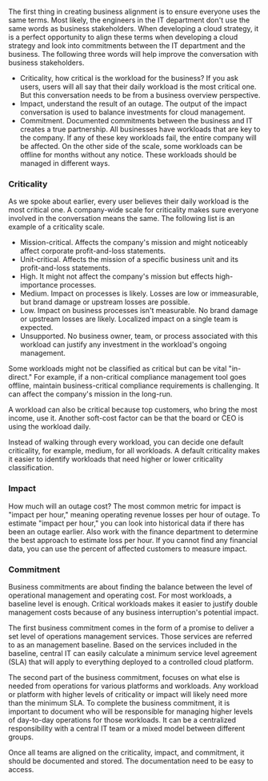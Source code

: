 The first thing in creating business alignment is to ensure everyone uses the same terms. Most likely, the engineers in the IT department don't use the same words as business stakeholders. When developing a cloud strategy, it is a perfect opportunity to align these terms when developing a cloud strategy and look into commitments between the IT department and the business. The following three words will help improve the conversation with business stakeholders.

- Criticality, how critical is the workload for the business? If you ask users, users will all say that their daily workload is the most critical one. But this conversation needs to be from a business overview perspective.
- Impact, understand the result of an outage. The output of the impact conversation is used to balance investments for cloud management.
- Commitment. Documented commitments between the business and IT creates a true partnership. All businesses have workloads that are key to the company. If any of these key workloads fail, the entire company will be affected. On the other side of the scale, some workloads can be offline for months without any notice. These workloads should be managed in different ways.

### Criticality

As we spoke about earlier, every user believes their daily workload is the most critical one. A company-wide scale for criticality makes sure everyone involved in the conversation means the same. The following list is an example of a criticality scale.

- Mission-critical. Affects the company's mission and might noticeably affect corporate profit-and-loss statements.
- Unit-critical. Affects the mission of a specific business unit and its profit-and-loss statements.
- High. It might not affect the company's mission but effects high-importance processes. 
- Medium. Impact on processes is likely. Losses are low or immeasurable, but brand damage or upstream losses are possible.
- Low. Impact on business processes isn't measurable. No brand damage or upstream losses are likely. Localized impact on a single team is expected.
- Unsupported. No business owner, team, or process associated with this workload can justify any investment in the workload's ongoing management.

Some workloads might not be classified as critical but can be vital "in-direct." For example, if a non-critical compliance management tool goes offline, maintain business-critical compliance requirements is challenging. It can affect the company's mission in the long-run.  

A workload can also be critical because top customers, who bring the most income, use it. Another soft-cost factor can be that the board or CEO is using the workload daily.

Instead of walking through every workload, you can decide one default criticality, for example, medium, for all workloads. A default criticality makes it easier to identify workloads that need higher or lower criticality classification.

### Impact

How much will an outage cost? The most common metric for impact is "impact per hour," meaning operating revenue losses per hour of outage. To estimate "impact per hour," you can look into historical data if there has been an outage earlier. Also work with the finance department to determine the best approach to estimate loss per hour. If you cannot find any financial data, you can use the percent of affected customers to measure impact.

### Commitment

Business commitments are about finding the balance between the level of operational management and operating cost. For most workloads, a baseline level is enough. Critical workloads makes it easier to justify double management costs because of any business interruption's potential impact.

The first business commitment comes in the form of a promise to deliver a set level of operations management services. Those services are referred to as an management baseline. Based on the services included in the baseline, central IT can easily calculate a minimum service level agreement (SLA) that will apply to everything deployed to a controlled cloud platform.

The second part of the business commitment, focuses on what else is needed from operations for various platforms and workloads. Any workload or platform with higher levels of criticality or impact will likely need more than the minimum SLA. To complete the business commitment, it is important to document who will be responsible for managing higher levels of day-to-day operations for those workloads. It can be a centralized responsibility with a central IT team or a mixed model between different groups.

Once all teams are aligned on the criticality, impact, and commitment, it should be documented and stored. The documentation need to be easy to access.
